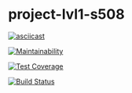 # project-lvl1-s508

[![asciicast](https://asciinema.org/a/MGw4kGm42x6trmExdAsOylMvB.svg)](https://asciinema.org/a/MGw4kGm42x6trmExdAsOylMvB)

[![Maintainability](https://api.codeclimate.com/v1/badges/a99a88d28ad37a79dbf6/maintainability)](https://codeclimate.com/github/codeclimate/codeclimate/maintainability)

[![Test Coverage](https://api.codeclimate.com/v1/badges/a99a88d28ad37a79dbf6/test_coverage)](https://codeclimate.com/github/codeclimate/codeclimate/test_coverage)

[![Build Status](https://travis-ci.org/Hydazepam/project-lvl1-s508.svg?branch=master)](https://travis-ci.org/Hydazepam/project-lvl1-s508)
